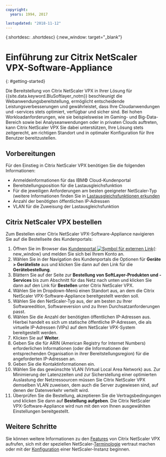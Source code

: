 ```yaml
---
copyright:
  years: 1994, 2017

lastupdated: "2018-11-12"
---
```


{:shortdesc: .shortdesc}
{:new_window: target="_blank"}

# Einführung zur Citrix NetScaler VPX-Software-Appliance
{: #getting-started}

Die Bereitstellung von Citrix NetScaler VPX in Ihrer Lösung für {{site.data.keyword.BluSoftlayer_notm}} beschleunigt die Webanwendungsbereitstellung, ermöglicht entscheidende Leistungsverbesserungen und gewährleistet, dass Ihre Cloudanwendungen und -services stets optimiert, verfügbar und sicher sind. Bei hohen Workloadanforderungen, wie sie beispielsweise im Gaming- und Big-Data-Bereich sowie bei Analyseanwendungen oder in privaten Clouds auftreten, kann Citrix NetScaler VPX Sie dabei unterstützen, Ihre Lösung stets zeitgerecht, am richtigen Standort und in optimaler Konfiguration für Ihre Benutzer bereitzustellen.

## Vorbereitungen
Für den Einstieg in Citrix NetScaler VPX benötigen Sie die folgenden Informationen:

* Anmeldeinformationen für das IBM© Cloud-Kundenportal
* Bereitstellungsposition für die Lastausgleichsfunktion
* Für die jeweiligen Anforderungen am besten geeigneter NetScaler-Typ (weitere Informationen finden Sie in [Lastausgleichsfunktionen erkunden](/docs/infrastructure/loadbalancer-service?topic=loadbalancer-service-explore)
* Anzahl der benötigten öffentlichen IP-Adressen
* VLAN für die Zuweisung der Lastausgleichsfunktion

## Citrix NetScaler VPX bestellen

Zum Bestellen einer Citrix NetScaler VPX-Software-Appliance navigieren Sie auf die Bestellseite des Kundenportals:

1. Öffnen Sie im Browser das [Kundenportal ![Symbol für externen Link](../../icons/launch-glyph.svg "Symbol für externen Link")](https://control.softlayer.com/){: new_window} und melden Sie sich bei Ihrem Konto an.
2. Wählen Sie in der Navigation des Kundenportals die Optionen für **Geräte > Geräteliste** aus und klicken Sie dann auf den Link für die **Gerätebestellung**.
3. Blättern Sie auf der Seite zur **Bestellung von SoftLayer-Produkten und -Services** bis zum Abschnitt für das Netz nach unten und klicken Sie dann auf den Link für **Bestellen** unter Citrix NetScaler VPX.
4. Wählen Sie im Dropdown-Menü einen Standort aus, an dem die Citrix NetScaler VPX-Software-Appliance bereitgestellt werden soll.  
5. Wählen Sie den NetScaler-Typ aus, der am besten zu Ihrer Softwareedition, Softwareversion und zu Ihren Durchsatzanforderungen passt.
6. Wählen Sie die Anzahl der benötigten öffentlichen IP-Adressen aus.  
	Hierbei handelt es sich um statische öffentliche IP-Adressen, die als virtuelle IP-Adressen (VIPs) auf dem NetScaler VPX-System bereitgestellt werden.
7. Klicken Sie auf **Weiter**.
8. Geben Sie die für ARIN (American Registry for Internet Numbers) erforderlichen Informationen (oder die Informationen der entsprechenden Organisation in ihrer Bereitstellungsregion) für die angeforderten IP-Adressen an.
9. Geben Sie die Kontaktinformationen ein.
10. Wählen Sie das gewünschte VLAN (Virtual Local Area Network) aus.
	Zur Minimierung der Latenzzeiten und zur Sicherstellung einer optimierten Auslastung der Netzressourcen müssen Sie Citrix NetScaler VPX demselben VLAN zuweisen, dem auch die Server zugewiesen sind, auf denen der Datenverkehr verteilt wird.
11. Überprüfen Sie die Bestellung, akzeptieren Sie die Vertragsbedingungen und klicken Sie dann auf **Bestellung aufgeben**. Die Citrix NetScaler VPX-Software-Appliance wird nun mit den von Ihnen ausgewählten Einstellungen bereitgestellt.

## Weitere Schritte

Sie können weitere Informationen zu den [Features](/docs/infrastructure/citrix-netscaler-vpx?topic=citrix-netscaler-vpx-about-citrix-netscaler-vpx) von Citrix NetScaler VPX aufrufen, sich mit der speziellen NetScaler-[Terminologie](/docs/infrastructure/citrix-netscaler-vpx?topic=citrix-netscaler-vpx-citrix-netscaler-vpx-terminology) vertraut machen oder mit der [Konfiguration](/docs/infrastructure/citrix-netscaler-vpx?topic=citrix-netscaler-vpx-basic-load-balancing-configuration) einer NetScaler-Instanz beginnen.
